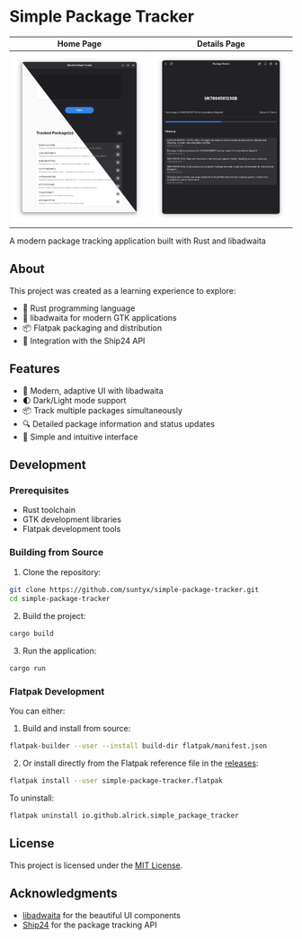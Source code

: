 # Simple Package Tracker

Home Page                    |  Details Page
:-------------------------:|:-------------------------:
![Home Page](docs/assets/home_page.png)  |  ![Details Page](docs/assets/details_page.png)

A modern package tracking application built with Rust and libadwaita

## About

This project was created as a learning experience to explore:
- 🦀 Rust programming language
- 🎨 libadwaita for modern GTK applications
- 📦 Flatpak packaging and distribution
- 🔌 Integration with the Ship24 API

## Features

- 📱 Modern, adaptive UI with libadwaita
- 🌓 Dark/Light mode support
- 📦 Track multiple packages simultaneously
- 🔍 Detailed package information and status updates
- 🎯 Simple and intuitive interface

## Development

### Prerequisites

- Rust toolchain
- GTK development libraries
- Flatpak development tools

### Building from Source

1. Clone the repository:
```bash
git clone https://github.com/suntyx/simple-package-tracker.git
cd simple-package-tracker
```

2. Build the project:
```bash
cargo build
```

3. Run the application:
```bash
cargo run
```

### Flatpak Development

You can either:

1. Build and install from source:
```bash
flatpak-builder --user --install build-dir flatpak/manifest.json
```

2. Or install directly from the Flatpak reference file in the [releases](https://github.com/4lrick/simple-package-tracker/releases):
```bash
flatpak install --user simple-package-tracker.flatpak
```

To uninstall:
```bash
flatpak uninstall io.github.alrick.simple_package_tracker
```

## License

This project is licensed under the [MIT License](LICENSE.txt).

## Acknowledgments

- [libadwaita](https://gitlab.gnome.org/GNOME/libadwaita) for the beautiful UI components
- [Ship24](https://www.ship24.com/) for the package tracking API